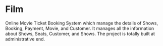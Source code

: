 # Film
Online Movie Ticket Booking System which manage the  details of Shows, Booking, Payment, Movie, and Customer. It manages  all the information about Shows, Seats, Customer, and Shows. The project is totally built at administrative end. 
